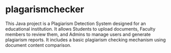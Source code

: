 # plagarismchecker
This Java project is a Plagiarism Detection System designed for an educational institution. It allows Students to upload documents, Faculty members to review them, and Admins to manage users and generate plagiarism reports. It includes a basic plagiarism checking mechanism using document content comparison.
